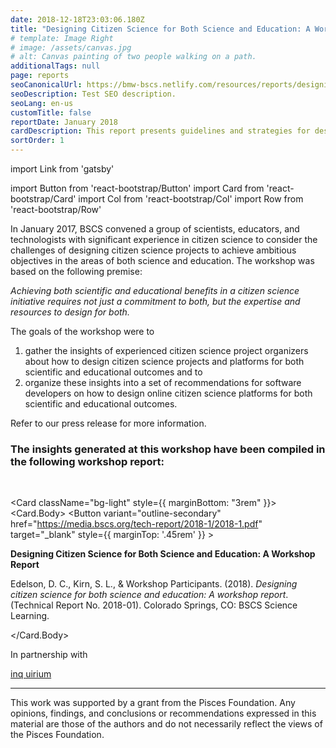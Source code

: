 ```yaml
---
date: 2018-12-18T23:03:06.180Z
title: "Designing Citizen Science for Both Science and Education: A Workshop Report"
# template: Image Right
# image: /assets/canvas.jpg
# alt: Canvas painting of two people walking on a path.
additionalTags: null
page: reports
seoCanonicalUrl: https://bmw-bscs.netlify.com/resources/reports/designing-citizen-science-for-both-science-and-education-a-workshop-report
seoDescription: Test SEO description.
seoLang: en-us
customTitle: false
reportDate: January 2018
cardDescription: This report presents guidelines and strategies for designing citizen science projects with scientific and educational benefits.
sortOrder: 1
---
```


import Link from 'gatsby'

import Button from 'react-bootstrap/Button'
import Card from 'react-bootstrap/Card'
import Col from 'react-bootstrap/Col'
import Row from 'react-bootstrap/Row'

In January 2017, BSCS convened a group of scientists, educators, and technologists with significant experience in citizen science to consider the challenges of designing citizen science projects to achieve ambitious objectives in the areas of both science and education. The workshop was based on the following premise:
<br />

*Achieving both scientific and educational benefits in a citizen science initiative requires not just a commitment to both, but the expertise and resources to design for both.*

The goals of the workshop were to

<ol>
  <li>gather the insights of experienced citizen science project organizers about how to design citizen science projects and platforms for both scientific and educational outcomes and to</li>
  <li>organize these insights into a set of recommendations for software developers on how to design online citizen science platforms for both scientific and educational outcomes.</li>
</ol>

Refer to our <Link to="/our-work/news/new-bscs-report-presents-guidelines-for-designing-citizen-science-projects-that-merge-science-and-education-">press release</Link> for more information.

### The insights generated at this workshop have been compiled in the following workshop report:
<br />

<Card className="bg-light" style={{ marginBottom: "3rem" }}>
  <Card.Body>
    <Row>
      <Col xs={2} lg={1}>
        <Button
          variant="outline-secondary"
          href="https://media.bscs.org/tech-report/2018-1/2018-1.pdf"
          target="_blank"
          style={{ marginTop: '.45rem' }}
        >
          <i className="fas fa-cloud-download-alt"></i>
        </Button>
      </Col>
      <Col>
        <p><strong>Designing Citizen Science for Both Science and Education: A Workshop Report</strong></p>
        <p>Edelson, D. C., Kirn, S. L., &amp; Workshop Participants. (2018). <em>Designing citizen science for both science and education: A workshop report</em>. (Technical Report No. 2018-01). Colorado Springs, CO: BSCS Science Learning.</p>
      </Col>
    </Row>
  </Card.Body>
</Card>

<div style={{ fontSize: "1.8rem", marginBottom: '1.5rem' }}><p>In partnership with</p></div>

<div className="d-flex justify-content-center">
  <div className="m-auto">
    <a
      href="http://www.inquirium.net/"
      target="_blank"
      rel="noopener noreferrer"
      style={{ textDecoration: 'none' }}
    >
      <div
        style={{
          fontFamily: 'futura-pt-condensed, sans-serif',
          fontStyle: 'normal',
          fontWeight: '400',
          fontSize: '5rem',
          color: '#55B7DD'
        }}
      >
        <span
          style={{
            fontFamily: 'futura-pt-condensed, sans-serif',
            fontStyle: 'normal',
            fontWeight: '400',
            color: '#0D0DA5'
          }}
        >
          inq
        </span>
        uirium
      </div>
    </a>
  </div>
</div>

<hr />

<div className="d-flex my-5">
  <div className="justify-content-center">
    <p className="text-center">This work was supported by a grant from the Pisces Foundation. Any opinions, findings, and conclusions or recommendations expressed in this material are those of the authors and do not necessarily reflect the views of the Pisces Foundation.</p>
  </div>
</div>
